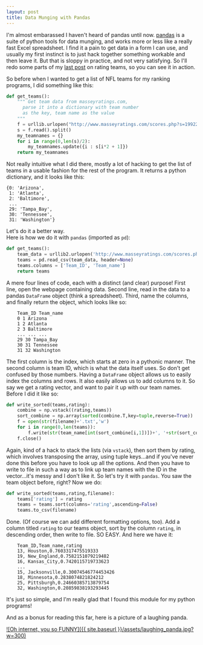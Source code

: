 ```yaml
--- 
layout: post 
title: Data Munging with Pandas 
---
```


I'm almost embarassed I haven't heard of pandas until now. [pandas](http://pandas.pydata.org/) is a suite of python tools for data munging, and works more or less like a really fast Excel spreadsheet. I find it a pain to get data in a form I can use, and usually my first instinct is to just hack together something workable and then leave it. But that is sloppy in practice, and not very satisfying. So I'll redo some parts of my [last post](http://joshuagoings.wordpress.com/2013/09/07/colley-method-for-ranking-nfl-teams/) on rating teams, so you can see it in action.

So before when I wanted to get a list of NFL teams for my ranking programs, I did something like this:

~~~python  
def get_teams():  
    """ Get team data from masseyratings.com,  
      parse it into a dictionary with team number  
      as the key, team name as the value  
    """  
    f = urllib.urlopen("http://www.masseyratings.com/scores.php?s=199229&sub=199229&all=1&mode=3&exhib=on&format=2")  
    s = f.read().split()  
    my_teamnames = {}  
    for i in range(0,len(s)/2):  
        my_teamnames.update({i : s[i*2 + 1]})  
    return my_teamnames  
~~~

Not really intuitive what I did there, mostly a lot of hacking to get the list of teams in a usable fashion for the rest of the program. It returns a python dictionary, and it looks like this:

    {0: 'Arizona',
     1: 'Atlanta',
     2: 'Baltimore',
     ...
     29: 'Tampa_Bay',
     30: 'Tennessee',
     31: 'Washington'}

Let's do it a better way.  
Here is how we do it with `pandas` (imported as `pd`):

~~~python  
def get_teams():  
    team_data = urllib2.urlopen('http://www.masseyratings.com/scores.php?s=199229&sub=199229&all=1&mode=3&format=2')  
    teams = pd.read_csv(team_data, header=None)  
    teams.columns = ['Team_ID', 'Team_name']  
    return teams  
~~~

A mere four lines of code, each with a distinct (and clear) purpose! First line, open the webpage containing data. Second line, read in the data to a pandas `DataFrame` object (think a spreadsheet). Third, name the columns, and finally return the object, which looks like so:

~~~
    Team_ID Team_name
    0 1 Arizona
    1 2 Atlanta
    2 3 Baltimore
    ... ... ...
    29 30 Tampa_Bay
    30 31 Tennessee
    31 32 Washington
~~~

The first column is the index, which starts at zero in a pythonic manner. The second column is team ID, which is what the data itself uses. So don't get confused by those numbers. Having a `DataFrame` object allows us to easily index the columns and rows. It also easily allows us to add columns to it. So say we get a rating vector, and want to pair it up with our team names. Before I did it like so:

~~~python  
def write_sorted(teams,rating):  
    combine = np.vstack((rating,teams))  
    sort_combine = np.array(sorted(combine.T,key=tuple,reverse=True))  
    f = open(str(filename)+'.txt','w')  
    for i in range(0,len(teams)):  
        f.write(str(team_name[int(sort_combine[i,1])])+', '+str(sort_combine[i,0])+'\n')  
    f.close()  
~~~

Again, kind of a hack to stack the lists (via `vstack`), then sort them by rating, which involves transposing the array, using tuple keys...and if you've never done this before you have to look up all the options. And then you have to write to file in such a way as to link up team names with the ID in the vector...it's messy and I don't like it. So let's try it with `pandas`. You saw the team object before, right? Now we do:

~~~python  
def write_sorted(teams,rating,filename):  
    teams['rating'] = rating  
    teams = teams.sort(columns='rating',ascending=False)  
    teams.to_csv(filename)  
~~~

Done. (Of course we can add different formatting options, too). Add a column titled `rating` to our teams object, sort by the column `rating`, in descending order, then write to file. SO EASY. And here we have it:

~~~
    Team_ID,Team_name,rating
    13, Houston,0.7603317475519333
    19, New_England,0.7582151079219482
    16, Kansas_City,0.7420115719733623
    ...
    15, Jacksonville,0.30074546774453426
    18, Minnesota,0.2838074821824212
    25, Pittsburgh,0.24660385713879754
    32, Washington,0.20859838193293445
~~~

It's just so simple, and I'm really glad that I found this module for my python programs!

And as a bonus for reading this far, here is a picture of a laughing panda.

[![Oh internet, you so FUNNY]({{ site.baseurl }}/assets/laughing_panda.jpg?w=300)](http://joshuagoings.files.wordpress.com/2013/09/laughing_panda.jpg)

